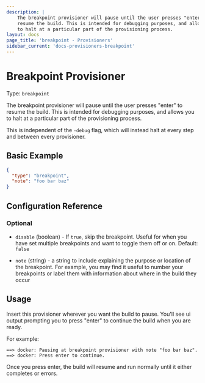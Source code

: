 ```yaml
---
description: |
    The breakpoint provisioner will pause until the user presses "enter" to
    resume the build. This is intended for debugging purposes, and allows you
    to halt at a particular part of the provisioning process.
layout: docs
page_title: 'breakpoint - Provisioners'
sidebar_current: 'docs-provisioners-breakpoint'
---
```


# Breakpoint Provisioner

Type: `breakpoint`

The breakpoint provisioner will pause until the user presses "enter" to
resume the build. This is intended for debugging purposes, and allows you
to halt at a particular part of the provisioning process.

This is independent of the `-debug` flag, which will instead halt at every step
and between every provisioner.

## Basic Example

``` json
{
  "type": "breakpoint",
  "note": "foo bar baz"
}
```

## Configuration Reference

### Optional

-   `disable` (boolean) - If `true`, skip the breakpoint. Useful for when you
    have set multiple breakpoints and want to toggle them off or on.
    Default: `false`

-   `note` (string) - a string to include explaining the purpose or location of
    the breakpoint. For example, you may find it useful to number your
    breakpoints or label them with information about where in the build they
    occur

## Usage

Insert this provisioner wherever you want the build to pause. You'll see ui
output prompting you to press "enter" to continue the build when you are ready.

For example:

```
==> docker: Pausing at breakpoint provisioner with note "foo bar baz".
==> docker: Press enter to continue.
```

Once you press enter, the build will resume and run normally until it either
completes or errors.
